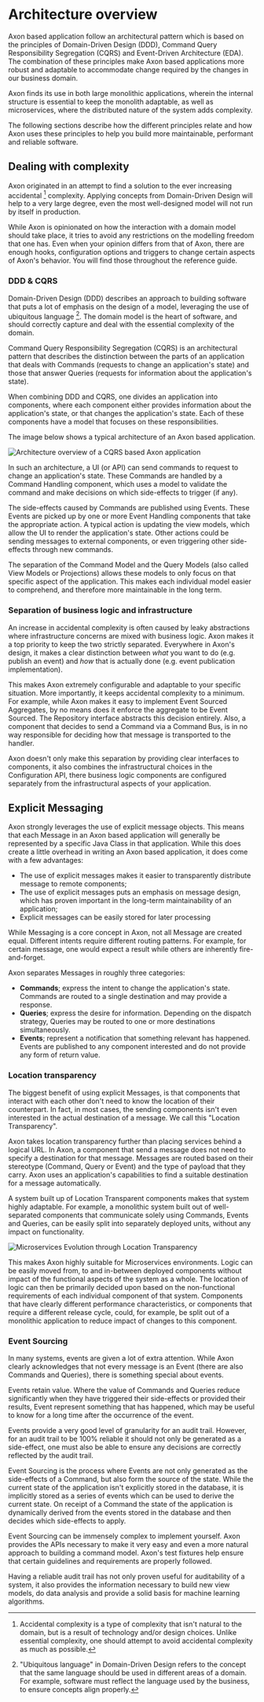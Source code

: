 # Architecture overview

Axon based application follow an architectural pattern which is based on the principles of Domain-Driven Design (DDD), 
Command Query Responsibility Segregation (CQRS) and Event-Driven Architecture (EDA). The combination of these principles
make Axon based applications more robust and adaptable to accommodate change required by the changes in our business domain. 

Axon finds its use in both large monolithic applications, wherein the internal structure is essential to keep the monolith
adaptable, as well as microservices, where the distributed nature of the system adds complexity.

The following sections describe how the different principles relate and how Axon uses these principles to help you build
more maintainable, performant and reliable software.

## Dealing with complexity

Axon originated in an attempt to find a solution to the ever increasing accidental [^1] complexity. Applying concepts
from Domain-Driven Design will help to a very large degree, even the most well-designed model will not run by itself in
production.

While Axon is opinionated on how the interaction with a domain model should take place, it tries to avoid any 
restrictions on the modelling freedom that one has. Even when your opinion differs from that of Axon, there are enough
hooks, configuration options and triggers to change certain aspects of Axon's behavior. You will find those throughout 
the reference guide.

### DDD & CQRS

Domain-Driven Design (DDD) describes an approach to building software that puts a lot of emphasis on the design of a
model, leveraging the use of ubiquitous language [^2]. The domain model is the heart of software, and should
correctly capture and deal with the essential complexity of the domain.

Command Query Responsibility Segregation (CQRS) is an architectural pattern that describes the distinction between the parts of
an application that deals with Commands (requests to change an application's state) and those that answer Queries 
(requests for information about the application's state).

When combining DDD and CQRS, one divides an application into components, where each component either provides information about the application's state,
or that changes the application's state. Each of these components have a model that focuses on these responsibilities.

The image below shows a typical architecture of an Axon based application.

![Architecture overview of a CQRS based Axon application](/.gitbook/assets/architecture-overview.png)

In such an architecture, a UI (or API) can send commands to request to change an application's state. These Commands are handled
by a Command Handling component, which uses a model to validate the command and make decisions on which side-effects
to trigger (if any). 

The side-effects caused by Commands are published using Events. These Events are picked up by one or more Event Handling 
components that take the appropriate action. A typical action is updating the view models, which allow the UI to render
the application's state. Other actions could be sending messages to external components, or even triggering other 
side-effects through new commands. 

The separation of the Command Model and the Query Models (also called View Models or Projections) allows these models
to only focus on that specific aspect of the application. This makes each individual model easier to comprehend, and
therefore more maintainable in the long term.

### Separation of business logic and infrastructure

An increase in accidental complexity is often caused by leaky abstractions where infrastructure concerns are mixed with 
business logic. Axon makes it a top priority to keep the two strictly separated. Everywhere in Axon's design, it makes
a clear distinction between _what_ you want to do (e.g. publish an event) and _how_ that is actually done (e.g. event 
publication implementation).

This makes Axon extremely configurable and adaptable to your specific situation. More importantly, it keeps
accidental complexity to a minimum. For example, while Axon makes it easy to implement Event Sourced Aggregates, by no
means does it enforce the aggregate to be Event Sourced. The Repository interface abstracts this decision entirely. Also,
a component that decides to send a Command via a Command Bus, is in no way responsible for deciding how that message
is transported to the handler.

Axon doesn't only make this separation by providing clear interfaces to components, it also combines the infrastructural
choices in the Configuration API, there business logic components are configured separately from the infrastructural
aspects of your application.

## Explicit Messaging

Axon strongly leverages the use of explicit message objects. This means that each Message in an Axon based application
will generally be represented by a specific Java Class in that application. While this does create a little overhead in
writing an Axon based application, it does come with a few advantages:

 * The use of explicit messages makes it easier to transparently distribute message to remote components;
 * The use of explicit messages puts an emphasis on message design, which has proven important in the long-term
   maintainability of an application;
 * Explicit messages can be easily stored for later processing

While Messaging is a core concept in Axon, not all Message are created equal. Different intents require different routing
patterns. For example, for certain message, one would expect a result while others are inherently fire-and-forget. 

Axon separates Messages in roughly three categories:
 * **Commands**; express the intent to change the application's state. Commands are routed to a single destination and may provide a response.
 * **Queries**; express the desire for information. Depending on the dispatch strategy, Queries may be routed to one or more destinations simultaneously.
 * **Events**; represent a notification that something relevant has happened. Events are published to any component interested and do not provide any form of return value.

### Location transparency

The biggest benefit of using explicit Messages, is that components that interact with each other don't need to know the
location of their counterpart. In fact, in most cases, the sending components isn't even interested in the actual 
destination of a message. We call this "Location Transparency".

Axon takes location transparency further than placing services behind a logical URL. In Axon, a component that send a
message does not need to specify a destination for that message. Messages are routed based on their stereotype (Command, Query 
or Event) and the type of payload that they carry. Axon uses an application's capabilities to find a suitable destination
for a message automatically. 

A system built up of Location Transparent components makes that system highly adaptable. For example, a monolithic system
built out of well-separated components that communicate solely using Commands, Events and Queries, can be easily split
into separately deployed units, without any impact on functionality. 

![Microservices Evolution through Location Transparency](/.gitbook/assets/location-transparency.png)

This makes Axon highly suitable for Microservices environments. Logic can be easily moved from, to and in-between deployed 
components without impact of the functional aspects of the system as a whole. The location of logic can then be primarily
decided upon based on the non-functional requirements of each individual component of that system. Components that have
clearly different performance characteristics, or components that require a different release cycle, could, for example,
be split out of a monolithic application to reduce impact of changes to this component.

### Event Sourcing

In many systems, events are given a lot of extra attention. While Axon clearly acknowledges that not every message is an
Event (there are also Commands and Queries), there is something special about events.

Events retain value. Where the value of Commands and Queries reduce significantly when they have triggered their 
side-effects or provided their results, Event represent something that has happened, which may be useful to know for a 
long time after the occurrence of the event.

Events provide a very good level of granularity for an audit trail. However, for an audit trail to be 100% reliable it should not only be generated as a side-effect, one must also be able to ensure any decisions are correctly reflected
by the audit trail.


Event Sourcing is the process where Events are not only generated as the side-effects of a Command, but also form the source
of the state. While the current state of the application isn't explicitly stored in the database, it is implicitly stored as a series of events which can be used to derive the current state. On receipt of a Command the state of the application is dynamically derived from the events stored in the database and then decides which side-effects to apply.  

Event Sourcing can be immensely complex to implement yourself. Axon provides the APIs necessary to make it very easy and
even a more natural approach to building a command model. Axon's test fixtures help ensure that certain guidelines and
requirements are properly followed.

Having a reliable audit trail has not only proven useful for auditability of a system, it also provides the information
necessary to build new view models, do data analysis and provide a solid basis for machine learning algorithms.

[^1]: Accidental complexity is a type of complexity that isn't natural to the domain, but is a result of technology and/or design choices. Unlike essential complexity, one should attempt to avoid accidental complexity as much as possible.

[^2]: "Ubiquitous language" in Domain-Driven Design refers to the concept that the same language should be used in different areas of a domain. For example, software must reflect the language used by the business, to ensure concepts align properly.
